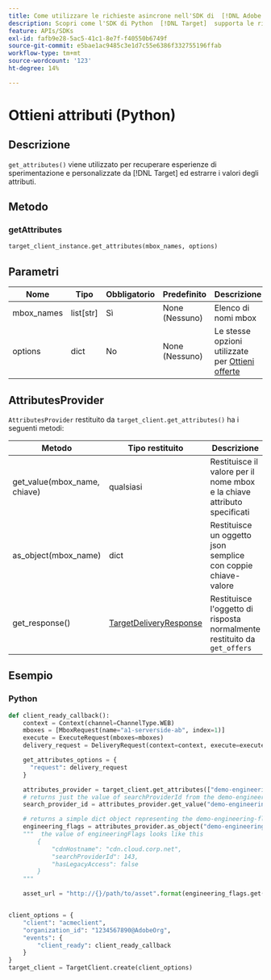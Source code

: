 ```yaml
---
title: Come utilizzare le richieste asincrone nell'SDK di  [!DNL Adobe Target] Python
description: Scopri come l'SDK di Python  [!DNL Target]  supporta le richieste asincrone, riducendo a zero il tempo di destinazione effettivo.
feature: APIs/SDKs
exl-id: fafb9e28-5ac5-41c1-8e7f-f40550b6749f
source-git-commit: e5bae1ac9485c3e1d7c55e6386f332755196ffab
workflow-type: tm+mt
source-wordcount: '123'
ht-degree: 14%

---
```


# Ottieni attributi (Python)

## Descrizione

`get_attributes()` viene utilizzato per recuperare esperienze di sperimentazione e personalizzate da [!DNL Target] ed estrarre i valori degli attributi.


## Metodo

### getAttributes

```python {line-numbers="true"}
target_client_instance.get_attributes(mbox_names, options)
```

## Parametri

| Nome | Tipo | Obbligatorio | Predefinito | Descrizione |
| --- | --- | --- | --- | --- |
| mbox_names | list[str] | Sì | None (Nessuno) | Elenco di nomi mbox |
| options | dict | No | None (Nessuno) | Le stesse opzioni utilizzate per [Ottieni offerte](get-offers.md) |

## AttributesProvider

`AttributesProvider` restituito da `target_client.get_attributes()` ha i seguenti metodi:

| Metodo | Tipo restituito | Descrizione |
| --- | --- | --- |
| get_value(mbox_name, chiave) | qualsiasi | Restituisce il valore per il nome mbox e la chiave attributo specificati |
| as_object(mbox_name) | dict | Restituisce un oggetto json semplice con coppie chiave-valore |
| get_response() | [TargetDeliveryResponse](https://github.com/adobe/target-python-sdk/blob/main/target_python_sdk/types/target_delivery_response.py) | Restituisce l&#39;oggetto di risposta normalmente restituito da `get_offers` |

## Esempio

### Python

```python {line-numbers="true"}
def client_ready_callback():
    context = Context(channel=ChannelType.WEB)
    mboxes = [MboxRequest(name="a1-serverside-ab", index=1)]
    execute = ExecuteRequest(mboxes=mboxes)
    delivery_request = DeliveryRequest(context=context, execute=execute)

    get_attributes_options = {
      "request": delivery_request
    }

    attributes_provider = target_client.get_attributes(["demo-engineering-flags"], get_attributes_options)
    # returns just the value of searchProviderId from the demo-engineering-flags mbox offer
    search_provider_id = attributes_provider.get_value("demo-engineering-flags", "searchProviderId")

    # returns a simple dict object representing the demo-engineering-flags mbox offer
    engineering_flags = attributes_provider.as_object("demo-engineering-flags")
    """  the value of engineeringFlags looks like this
        {
            "cdnHostname": "cdn.cloud.corp.net",
            "searchProviderId": 143,
            "hasLegacyAccess": false
        }
    """

    asset_url = "http://{}/path/to/asset".format(engineering_flags.get("cdnHostname"))


client_options = {
    "client": "acmeclient",
    "organization_id": "1234567890@AdobeOrg",
    "events": {
        "client_ready": client_ready_callback
    }
}
target_client = TargetClient.create(client_options)
```
